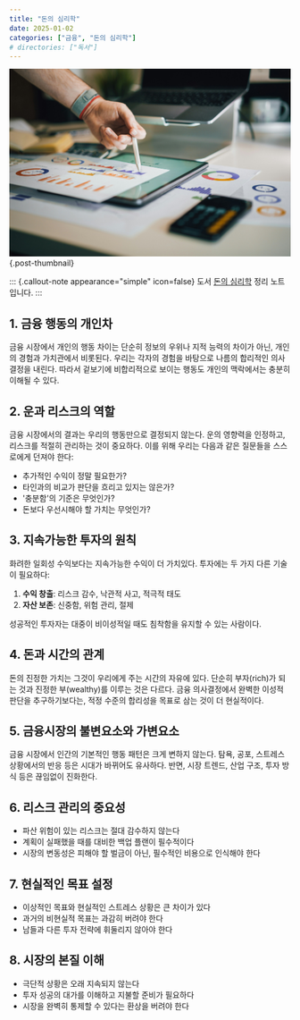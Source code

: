 ```yaml
---
title: "돈의 심리학"
date: 2025-01-02
categories: ["금융", "돈의 심리학"]
# directories: ["독서"]
---
```


![](/img/stat-thumb.jpg){.post-thumbnail}

::: {.callout-note appearance="simple" icon=false}
도서 [돈의 심리학](https://product.kyobobook.co.kr/detail/S000001947552?utm_source=google&utm_medium=cpc&utm_campaign=googleSearch&gad_source=1) 정리 노트입니다.
:::

## 1. 금융 행동의 개인차
금융 시장에서 개인의 행동 차이는 단순히 정보의 우위나 지적 능력의 차이가 아닌, 개인의 경험과 가치관에서 비롯된다. 우리는 각자의 경험을 바탕으로 나름의 합리적인 의사결정을 내린다. 따라서 겉보기에 비합리적으로 보이는 행동도 개인의 맥락에서는 충분히 이해될 수 있다.

## 2. 운과 리스크의 역할
금융 시장에서의 결과는 우리의 행동만으로 결정되지 않는다. 운의 영향력을 인정하고, 리스크를 적절히 관리하는 것이 중요하다. 이를 위해 우리는 다음과 같은 질문들을 스스로에게 던져야 한다:

- 추가적인 수익이 정말 필요한가?
- 타인과의 비교가 판단을 흐리고 있지는 않은가?
- '충분함'의 기준은 무엇인가?
- 돈보다 우선시해야 할 가치는 무엇인가?

## 3. 지속가능한 투자의 원칙
화려한 일회성 수익보다는 지속가능한 수익이 더 가치있다. 투자에는 두 가지 다른 기술이 필요하다:

1. **수익 창출**: 리스크 감수, 낙관적 사고, 적극적 태도
2. **자산 보존**: 신중함, 위험 관리, 절제

성공적인 투자자는 대중이 비이성적일 때도 침착함을 유지할 수 있는 사람이다.

## 4. 돈과 시간의 관계
돈의 진정한 가치는 그것이 우리에게 주는 시간의 자유에 있다. 단순히 부자(rich)가 되는 것과 진정한 부(wealthy)를 이루는 것은 다르다. 금융 의사결정에서 완벽한 이성적 판단을 추구하기보다는, 적정 수준의 합리성을 목표로 삼는 것이 더 현실적이다.

## 5. 금융시장의 불변요소와 가변요소
금융 시장에서 인간의 기본적인 행동 패턴은 크게 변하지 않는다. 탐욕, 공포, 스트레스 상황에서의 반응 등은 시대가 바뀌어도 유사하다. 반면, 시장 트렌드, 산업 구조, 투자 방식 등은 끊임없이 진화한다.

## 6. 리스크 관리의 중요성
- 파산 위험이 있는 리스크는 절대 감수하지 않는다
- 계획이 실패했을 때를 대비한 백업 플랜이 필수적이다
- 시장의 변동성은 피해야 할 벌금이 아닌, 필수적인 비용으로 인식해야 한다

## 7. 현실적인 목표 설정
- 이상적인 목표와 현실적인 스트레스 상황은 큰 차이가 있다
- 과거의 비현실적 목표는 과감히 버려야 한다
- 남들과 다른 투자 전략에 휘둘리지 않아야 한다

## 8. 시장의 본질 이해
- 극단적 상황은 오래 지속되지 않는다
- 투자 성공의 대가를 이해하고 지불할 준비가 필요하다
- 시장을 완벽히 통제할 수 있다는 환상을 버려야 한다
